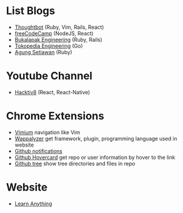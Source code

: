 # List Blogs

* [Thoughtbot](https://robots.thoughtbot.com/) (Ruby, Vim, Rails, React)
* [freeCodeCamp](https://medium.freecodecamp.com) (NodeJS, React)
* [Bukalapak Engineering](https://engineering.bukalapak.io) (Ruby, Rails)
* [Tokopedia Engineering](http://tech.tokopedia.com/) (Go)
* [Agung Setiawan](http://agung-setiawan.com/) (Ruby)


# Youtube Channel

* [Hacktiv8](https://www.youtube.com/playlist?list=PLuV55P9Zr0c2M9-wojkfAgsWJsyfxNV9A) (React, React-Native)

# Chrome Extensions

* [Vimium](https://chrome.google.com/webstore/detail/vimium/dbepggeogbaibhgnhhndojpepiihcmeb?hl=en) navigation like Vim
* [Wappalyzer](https://chrome.google.com/webstore/detail/wappalyzer/gppongmhjkpfnbhagpmjfkannfbllamg?hl=en) get framework, plugin, programming language used in website
* [Github notifications](https://chrome.google.com/webstore/detail/notifier-for-github/lmjdlojahmbbcodnpecnjnmlddbkjhnn)
* [Github Hovercard](https://chrome.google.com/webstore/detail/github-hovercard/mmoahbbnojgkclgceahhakhnccimnplk) get repo or user information by hover to the link
* [Github tree](https://chrome.google.com/webstore/detail/octotree/bkhaagjahfmjljalopjnoealnfndnagc) show tree directories and files in repo

# Website

* [Learn Anything](https://learn-anything.xyz/)
